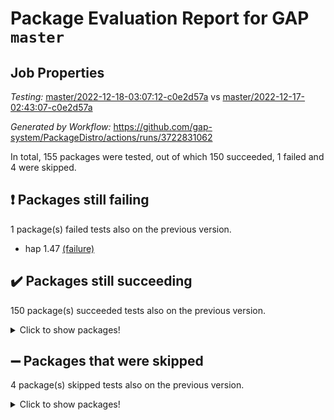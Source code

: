 # Package Evaluation Report for GAP `master`

## Job Properties

*Testing:* [master/2022-12-18-03:07:12-c0e2d57a](https://github.com/gap-system/PackageDistro/blob/data/reports/master/2022-12-18-03:07:12-c0e2d57a) vs [master/2022-12-17-02:43:07-c0e2d57a](https://github.com/gap-system/PackageDistro/blob/data/reports/master/2022-12-17-02:43:07-c0e2d57a)

*Generated by Workflow:* https://github.com/gap-system/PackageDistro/actions/runs/3722831062

In total, 155 packages were tested, out of which 150 succeeded, 1 failed and 4 were skipped.

## :exclamation: Packages still failing

1 package(s) failed tests also on the previous version.
- hap 1.47 [(failure)](https://github.com/gap-system/PackageDistro/actions/runs/3722831062/jobs/6314090914)

## :heavy_check_mark: Packages still succeeding

150 package(s) succeeded tests also on the previous version.
<details><summary>Click to show packages!</summary>

- 4ti2interface 2022.09-01 [(success)](https://github.com/gap-system/PackageDistro/actions/runs/3722831062/jobs/6314088791)
- ace 5.6.1 [(success)](https://github.com/gap-system/PackageDistro/actions/runs/3722831062/jobs/6314088821)
- aclib 1.3.2 [(success)](https://github.com/gap-system/PackageDistro/actions/runs/3722831062/jobs/6314088848)
- agt 0.3 [(success)](https://github.com/gap-system/PackageDistro/actions/runs/3722831062/jobs/6314088880)
- alnuth 3.2.1 [(success)](https://github.com/gap-system/PackageDistro/actions/runs/3722831062/jobs/6314088907)
- anupq 3.2.6 [(success)](https://github.com/gap-system/PackageDistro/actions/runs/3722831062/jobs/6314088930)
- atlasrep 2.1.6 [(success)](https://github.com/gap-system/PackageDistro/actions/runs/3722831062/jobs/6314088961)
- autodoc 2022.10.20 [(success)](https://github.com/gap-system/PackageDistro/actions/runs/3722831062/jobs/6314088999)
- automata 1.15 [(success)](https://github.com/gap-system/PackageDistro/actions/runs/3722831062/jobs/6314089031)
- automgrp 1.3.2 [(success)](https://github.com/gap-system/PackageDistro/actions/runs/3722831062/jobs/6314089059)
- autpgrp 1.11 [(success)](https://github.com/gap-system/PackageDistro/actions/runs/3722831062/jobs/6314089083)
- cap 2022.12-11 [(success)](https://github.com/gap-system/PackageDistro/actions/runs/3722831062/jobs/6314089116)
- caratinterface 2.3.4 [(success)](https://github.com/gap-system/PackageDistro/actions/runs/3722831062/jobs/6314089151)
- cddinterface 2022.11.01 [(success)](https://github.com/gap-system/PackageDistro/actions/runs/3722831062/jobs/6314089185)
- circle 1.6.5 [(success)](https://github.com/gap-system/PackageDistro/actions/runs/3722831062/jobs/6314089223)
- classicpres 1.22 [(success)](https://github.com/gap-system/PackageDistro/actions/runs/3722831062/jobs/6314089250)
- cohomolo 1.6.10 [(success)](https://github.com/gap-system/PackageDistro/actions/runs/3722831062/jobs/6314089282)
- congruence 1.2.4 [(success)](https://github.com/gap-system/PackageDistro/actions/runs/3722831062/jobs/6314089309)
- corelg 1.56 [(success)](https://github.com/gap-system/PackageDistro/actions/runs/3722831062/jobs/6314089343)
- crime 1.6 [(success)](https://github.com/gap-system/PackageDistro/actions/runs/3722831062/jobs/6314089371)
- crisp 1.4.6 [(success)](https://github.com/gap-system/PackageDistro/actions/runs/3722831062/jobs/6314089404)
- crypting 0.10.4 [(success)](https://github.com/gap-system/PackageDistro/actions/runs/3722831062/jobs/6314089438)
- cryst 4.1.25 [(success)](https://github.com/gap-system/PackageDistro/actions/runs/3722831062/jobs/6314089471)
- crystcat 1.1.10 [(success)](https://github.com/gap-system/PackageDistro/actions/runs/3722831062/jobs/6314089500)
- ctbllib 1.3.4 [(success)](https://github.com/gap-system/PackageDistro/actions/runs/3722831062/jobs/6314089536)
- cubefree 1.19 [(success)](https://github.com/gap-system/PackageDistro/actions/runs/3722831062/jobs/6314089572)
- curlinterface 2.3.1 [(success)](https://github.com/gap-system/PackageDistro/actions/runs/3722831062/jobs/6314089608)
- cvec 2.7.6 [(success)](https://github.com/gap-system/PackageDistro/actions/runs/3722831062/jobs/6314089647)
- datastructures 0.3.0 [(success)](https://github.com/gap-system/PackageDistro/actions/runs/3722831062/jobs/6314089681)
- deepthought 1.0.6 [(success)](https://github.com/gap-system/PackageDistro/actions/runs/3722831062/jobs/6314089711)
- design 1.7 [(success)](https://github.com/gap-system/PackageDistro/actions/runs/3722831062/jobs/6314089750)
- difsets 2.3.1 [(success)](https://github.com/gap-system/PackageDistro/actions/runs/3722831062/jobs/6314089789)
- digraphs 1.6.1 [(success)](https://github.com/gap-system/PackageDistro/actions/runs/3722831062/jobs/6314089818)
- edim 1.3.6 [(success)](https://github.com/gap-system/PackageDistro/actions/runs/3722831062/jobs/6314089850)
- example 4.3.2 [(success)](https://github.com/gap-system/PackageDistro/actions/runs/3722831062/jobs/6314089879)
- examplesforhomalg 2022.11-01 [(success)](https://github.com/gap-system/PackageDistro/actions/runs/3722831062/jobs/6314089924)
- factint 1.6.3 [(success)](https://github.com/gap-system/PackageDistro/actions/runs/3722831062/jobs/6314089954)
- ferret 1.0.9 [(success)](https://github.com/gap-system/PackageDistro/actions/runs/3722831062/jobs/6314090003)
- fga 1.4.0 [(success)](https://github.com/gap-system/PackageDistro/actions/runs/3722831062/jobs/6314090037)
- fining 1.5.4 [(success)](https://github.com/gap-system/PackageDistro/actions/runs/3722831062/jobs/6314090085)
- float 1.0.3 [(success)](https://github.com/gap-system/PackageDistro/actions/runs/3722831062/jobs/6314090129)
- format 1.4.3 [(success)](https://github.com/gap-system/PackageDistro/actions/runs/3722831062/jobs/6314090168)
- forms 1.2.9 [(success)](https://github.com/gap-system/PackageDistro/actions/runs/3722831062/jobs/6314090209)
- fplsa 1.2.5 [(success)](https://github.com/gap-system/PackageDistro/actions/runs/3722831062/jobs/6314090246)
- fr 2.4.12 [(success)](https://github.com/gap-system/PackageDistro/actions/runs/3722831062/jobs/6314090282)
- francy 1.2.5 [(success)](https://github.com/gap-system/PackageDistro/actions/runs/3722831062/jobs/6314090330)
- fwtree 1.3 [(success)](https://github.com/gap-system/PackageDistro/actions/runs/3722831062/jobs/6314090374)
- gapdoc 1.6.6 [(success)](https://github.com/gap-system/PackageDistro/actions/runs/3722831062/jobs/6314090397)
- gauss 2022.11-01 [(success)](https://github.com/gap-system/PackageDistro/actions/runs/3722831062/jobs/6314090439)
- gaussforhomalg 2022.08-03 [(success)](https://github.com/gap-system/PackageDistro/actions/runs/3722831062/jobs/6314090474)
- gbnp 1.0.5 [(success)](https://github.com/gap-system/PackageDistro/actions/runs/3722831062/jobs/6314090511)
- generalizedmorphismsforcap 2022.12-01 [(success)](https://github.com/gap-system/PackageDistro/actions/runs/3722831062/jobs/6314090554)
- genss 1.6.8 [(success)](https://github.com/gap-system/PackageDistro/actions/runs/3722831062/jobs/6314090588)
- gradedmodules 2022.09-02 [(success)](https://github.com/gap-system/PackageDistro/actions/runs/3722831062/jobs/6314090625)
- gradedringforhomalg 2022.11-01 [(success)](https://github.com/gap-system/PackageDistro/actions/runs/3722831062/jobs/6314090668)
- grape 4.9.0 [(success)](https://github.com/gap-system/PackageDistro/actions/runs/3722831062/jobs/6314090698)
- groupoids 1.71 [(success)](https://github.com/gap-system/PackageDistro/actions/runs/3722831062/jobs/6314090743)
- grpconst 2.6.3 [(success)](https://github.com/gap-system/PackageDistro/actions/runs/3722831062/jobs/6314090769)
- guarana 0.96.3 [(success)](https://github.com/gap-system/PackageDistro/actions/runs/3722831062/jobs/6314090809)
- guava 3.17 [(success)](https://github.com/gap-system/PackageDistro/actions/runs/3722831062/jobs/6314090869)
- hapcryst 0.1.15 [(success)](https://github.com/gap-system/PackageDistro/actions/runs/3722831062/jobs/6314090966)
- hecke 1.5.3 [(success)](https://github.com/gap-system/PackageDistro/actions/runs/3722831062/jobs/6314091008)
- help 3.5 [(success)](https://github.com/gap-system/PackageDistro/actions/runs/3722831062/jobs/6314091075)
- homalg 2022.11-01 [(success)](https://github.com/gap-system/PackageDistro/actions/runs/3722831062/jobs/6314091130)
- homalgtocas 2022.11-02 [(success)](https://github.com/gap-system/PackageDistro/actions/runs/3722831062/jobs/6314091216)
- idrel 2.44 [(success)](https://github.com/gap-system/PackageDistro/actions/runs/3722831062/jobs/6314091270)
- images 1.3.1 [(success)](https://github.com/gap-system/PackageDistro/actions/runs/3722831062/jobs/6314091315)
- intpic 0.3.0 [(success)](https://github.com/gap-system/PackageDistro/actions/runs/3722831062/jobs/6314091362)
- io 4.8.0 [(success)](https://github.com/gap-system/PackageDistro/actions/runs/3722831062/jobs/6314091420)
- io_forhomalg 2022.11-01 [(success)](https://github.com/gap-system/PackageDistro/actions/runs/3722831062/jobs/6314091473)
- irredsol 1.4.4 [(success)](https://github.com/gap-system/PackageDistro/actions/runs/3722831062/jobs/6314091532)
- json 2.1.1 [(success)](https://github.com/gap-system/PackageDistro/actions/runs/3722831062/jobs/6314091598)
- jupyterkernel 1.4.1 [(success)](https://github.com/gap-system/PackageDistro/actions/runs/3722831062/jobs/6314091650)
- jupyterviz 1.5.6 [(success)](https://github.com/gap-system/PackageDistro/actions/runs/3722831062/jobs/6314091706)
- kan 1.34 [(success)](https://github.com/gap-system/PackageDistro/actions/runs/3722831062/jobs/6314091770)
- kbmag 1.5.10 [(success)](https://github.com/gap-system/PackageDistro/actions/runs/3722831062/jobs/6314091825)
- laguna 3.9.5 [(success)](https://github.com/gap-system/PackageDistro/actions/runs/3722831062/jobs/6314091876)
- liealgdb 2.2.1 [(success)](https://github.com/gap-system/PackageDistro/actions/runs/3722831062/jobs/6314091932)
- liepring 2.8 [(success)](https://github.com/gap-system/PackageDistro/actions/runs/3722831062/jobs/6314091975)
- liering 2.4.2 [(success)](https://github.com/gap-system/PackageDistro/actions/runs/3722831062/jobs/6314092027)
- linearalgebraforcap 2022.12-04 [(success)](https://github.com/gap-system/PackageDistro/actions/runs/3722831062/jobs/6314092093)
- localizeringforhomalg 2022.11-01 [(success)](https://github.com/gap-system/PackageDistro/actions/runs/3722831062/jobs/6314092143)
- loops 3.4.3 [(success)](https://github.com/gap-system/PackageDistro/actions/runs/3722831062/jobs/6314092187)
- lpres 1.0.3 [(success)](https://github.com/gap-system/PackageDistro/actions/runs/3722831062/jobs/6314092223)
- majoranaalgebras 1.5.1 [(success)](https://github.com/gap-system/PackageDistro/actions/runs/3722831062/jobs/6314092259)
- mapclass 1.4.6 [(success)](https://github.com/gap-system/PackageDistro/actions/runs/3722831062/jobs/6314092326)
- matgrp 0.70 [(success)](https://github.com/gap-system/PackageDistro/actions/runs/3722831062/jobs/6314092377)
- matricesforhomalg 2022.12-01 [(success)](https://github.com/gap-system/PackageDistro/actions/runs/3722831062/jobs/6314092419)
- modisom 2.5.3 [(success)](https://github.com/gap-system/PackageDistro/actions/runs/3722831062/jobs/6314092462)
- modulepresentationsforcap 2022.12-01 [(success)](https://github.com/gap-system/PackageDistro/actions/runs/3722831062/jobs/6314092501)
- modules 2022.11-01 [(success)](https://github.com/gap-system/PackageDistro/actions/runs/3722831062/jobs/6314092536)
- monoidalcategories 2022.12-01 [(success)](https://github.com/gap-system/PackageDistro/actions/runs/3722831062/jobs/6314092568)
- nconvex 2022.09-01 [(success)](https://github.com/gap-system/PackageDistro/actions/runs/3722831062/jobs/6314092596)
- nilmat 1.4.2 [(success)](https://github.com/gap-system/PackageDistro/actions/runs/3722831062/jobs/6314092632)
- nock 1.5 [(success)](https://github.com/gap-system/PackageDistro/actions/runs/3722831062/jobs/6314092662)
- normalizinterface 1.3.5 [(success)](https://github.com/gap-system/PackageDistro/actions/runs/3722831062/jobs/6314092679)
- nq 2.5.9 [(success)](https://github.com/gap-system/PackageDistro/actions/runs/3722831062/jobs/6314092703)
- numericalsgps 1.3.1 [(success)](https://github.com/gap-system/PackageDistro/actions/runs/3722831062/jobs/6314092729)
- openmath 11.5.2 [(success)](https://github.com/gap-system/PackageDistro/actions/runs/3722831062/jobs/6314092753)
- orb 4.9.0 [(success)](https://github.com/gap-system/PackageDistro/actions/runs/3722831062/jobs/6314092779)
- packagemanager 1.3.2 [(success)](https://github.com/gap-system/PackageDistro/actions/runs/3722831062/jobs/6314092811)
- patternclass 2.4.3 [(success)](https://github.com/gap-system/PackageDistro/actions/runs/3722831062/jobs/6314092839)
- permut 2.0.4 [(success)](https://github.com/gap-system/PackageDistro/actions/runs/3722831062/jobs/6314092877)
- polenta 1.3.10 [(success)](https://github.com/gap-system/PackageDistro/actions/runs/3722831062/jobs/6314092902)
- polymaking 0.8.6 [(success)](https://github.com/gap-system/PackageDistro/actions/runs/3722831062/jobs/6314092929)
- primgrp 3.4.3 [(success)](https://github.com/gap-system/PackageDistro/actions/runs/3722831062/jobs/6314092968)
- profiling 2.5.1 [(success)](https://github.com/gap-system/PackageDistro/actions/runs/3722831062/jobs/6314093015)
- qpa 1.34 [(success)](https://github.com/gap-system/PackageDistro/actions/runs/3722831062/jobs/6314093052)
- quagroup 1.8.3 [(success)](https://github.com/gap-system/PackageDistro/actions/runs/3722831062/jobs/6314093088)
- radiroot 2.9 [(success)](https://github.com/gap-system/PackageDistro/actions/runs/3722831062/jobs/6314093122)
- rcwa 4.7.1 [(success)](https://github.com/gap-system/PackageDistro/actions/runs/3722831062/jobs/6314093162)
- rds 1.8 [(success)](https://github.com/gap-system/PackageDistro/actions/runs/3722831062/jobs/6314093198)
- recog 1.4.2 [(success)](https://github.com/gap-system/PackageDistro/actions/runs/3722831062/jobs/6314093235)
- repndecomp 1.2.1 [(success)](https://github.com/gap-system/PackageDistro/actions/runs/3722831062/jobs/6314093275)
- repsn 3.1.0 [(success)](https://github.com/gap-system/PackageDistro/actions/runs/3722831062/jobs/6314093308)
- resclasses 4.7.3 [(success)](https://github.com/gap-system/PackageDistro/actions/runs/3722831062/jobs/6314093340)
- ringsforhomalg 2022.11-01 [(success)](https://github.com/gap-system/PackageDistro/actions/runs/3722831062/jobs/6314093376)
- sco 2022.09-01 [(success)](https://github.com/gap-system/PackageDistro/actions/runs/3722831062/jobs/6314093426)
- scscp 2.4.0 [(success)](https://github.com/gap-system/PackageDistro/actions/runs/3722831062/jobs/6314093485)
- semigroups 5.2.0 [(success)](https://github.com/gap-system/PackageDistro/actions/runs/3722831062/jobs/6314093514)
- sglppow 2.3 [(success)](https://github.com/gap-system/PackageDistro/actions/runs/3722831062/jobs/6314093542)
- sgpviz 0.999.5 [(success)](https://github.com/gap-system/PackageDistro/actions/runs/3722831062/jobs/6314093577)
- simpcomp 2.1.14 [(success)](https://github.com/gap-system/PackageDistro/actions/runs/3722831062/jobs/6314093616)
- singular 2022.09.23 [(success)](https://github.com/gap-system/PackageDistro/actions/runs/3722831062/jobs/6314093656)
- sl2reps 1.1 [(success)](https://github.com/gap-system/PackageDistro/actions/runs/3722831062/jobs/6314093695)
- sla 1.5.3 [(success)](https://github.com/gap-system/PackageDistro/actions/runs/3722831062/jobs/6314093742)
- smallgrp 1.5.1 [(success)](https://github.com/gap-system/PackageDistro/actions/runs/3722831062/jobs/6314093787)
- smallsemi 0.6.13 [(success)](https://github.com/gap-system/PackageDistro/actions/runs/3722831062/jobs/6314093837)
- sonata 2.9.6 [(success)](https://github.com/gap-system/PackageDistro/actions/runs/3722831062/jobs/6314093879)
- sophus 1.27 [(success)](https://github.com/gap-system/PackageDistro/actions/runs/3722831062/jobs/6314093916)
- spinsym 1.5.2 [(success)](https://github.com/gap-system/PackageDistro/actions/runs/3722831062/jobs/6314093950)
- standardff 0.9.4 [(success)](https://github.com/gap-system/PackageDistro/actions/runs/3722831062/jobs/6314093995)
- symbcompcc 1.3.2 [(success)](https://github.com/gap-system/PackageDistro/actions/runs/3722831062/jobs/6314094032)
- thelma 1.3 [(success)](https://github.com/gap-system/PackageDistro/actions/runs/3722831062/jobs/6314094068)
- tomlib 1.2.9 [(success)](https://github.com/gap-system/PackageDistro/actions/runs/3722831062/jobs/6314094112)
- toolsforhomalg 2022.12-01 [(success)](https://github.com/gap-system/PackageDistro/actions/runs/3722831062/jobs/6314094155)
- toric 1.9.5 [(success)](https://github.com/gap-system/PackageDistro/actions/runs/3722831062/jobs/6314094200)
- toricvarieties 2022.07.13 [(success)](https://github.com/gap-system/PackageDistro/actions/runs/3722831062/jobs/6314094237)
- transgrp 3.6.3 [(success)](https://github.com/gap-system/PackageDistro/actions/runs/3722831062/jobs/6314094279)
- ugaly 4.0.3 [(success)](https://github.com/gap-system/PackageDistro/actions/runs/3722831062/jobs/6314094315)
- unipot 1.5 [(success)](https://github.com/gap-system/PackageDistro/actions/runs/3722831062/jobs/6314094355)
- unitlib 4.1.0 [(success)](https://github.com/gap-system/PackageDistro/actions/runs/3722831062/jobs/6314094392)
- utils 0.81 [(success)](https://github.com/gap-system/PackageDistro/actions/runs/3722831062/jobs/6314094438)
- uuid 0.7 [(success)](https://github.com/gap-system/PackageDistro/actions/runs/3722831062/jobs/6314094476)
- walrus 0.9991 [(success)](https://github.com/gap-system/PackageDistro/actions/runs/3722831062/jobs/6314094512)
- wedderga 4.10.2 [(success)](https://github.com/gap-system/PackageDistro/actions/runs/3722831062/jobs/6314094583)
- xmod 2.88 [(success)](https://github.com/gap-system/PackageDistro/actions/runs/3722831062/jobs/6314094633)
- xmodalg 1.23 [(success)](https://github.com/gap-system/PackageDistro/actions/runs/3722831062/jobs/6314094685)
- yangbaxter 0.10.2 [(success)](https://github.com/gap-system/PackageDistro/actions/runs/3722831062/jobs/6314094731)
- zeromqinterface 0.14 [(success)](https://github.com/gap-system/PackageDistro/actions/runs/3722831062/jobs/6314094778)
</details>

## :heavy_minus_sign: Packages that were skipped

4 package(s) skipped tests also on the previous version.
<details><summary>Click to show packages!</summary>

- browse 1.8.19 [(skipped)](https://github.com/gap-system/PackageDistro/actions/runs/3722831062/jobs/6313951513)
- itc 1.5.1 [(skipped)](https://github.com/gap-system/PackageDistro/actions/runs/3722831062/jobs/6313951513)
- polycyclic 2.16 [(skipped)](https://github.com/gap-system/PackageDistro/actions/runs/3722831062/jobs/6313951513)
- xgap 4.31 [(skipped)](https://github.com/gap-system/PackageDistro/actions/runs/3722831062/jobs/6313951513)
</details>

